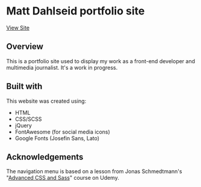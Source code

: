 # Matt Dahlseid portfolio site
[View Site](https://mattdahlseid.github.io/)

## Overview
This is a portfolio site used to display my work as a front-end developer and multimedia journalist. It's a work in progress.

## Built with
This website was created using: 
* HTML
* CSS/SCSS
* jQuery
* FontAwesome (for social media icons)
* Google Fonts (Josefin Sans, Lato)

## Acknowledgements
The navigation menu is based on a lesson from Jonas Schmedtmann's "[Advanced CSS and Sass](https://www.udemy.com/advanced-css-and-sass/)" course on Udemy.
